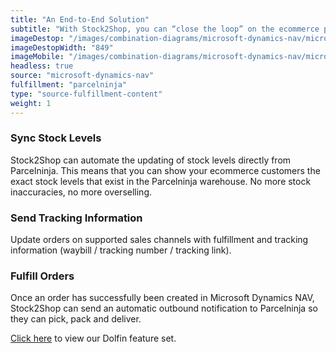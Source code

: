 ```yaml
---
title: "An End-to-End Solution"
subtitle: "With Stock2Shop, you can “close the loop” on the ecommerce process. Your customers are informed of what is available, sales documents are created in your ERP, your customers receive tracking information and the order is delivered."
imageDestop: "/images/combination-diagrams/microsoft-dynamics-nav/microsoft-dynamics-nav-parcelninja-inventory.svg"
imageDestopWidth: "849"
imageMobile: "/images/combination-diagrams/microsoft-dynamics-nav/microsoft-dynamics-nav-parcelninja-inventory.svg"
headless: true
source: "microsoft-dynamics-nav"
fulfillment: "parcelninja"
type: "source-fulfillment-content"
weight: 1
---
```


### Sync Stock Levels
Stock2Shop can automate the updating of stock levels directly from Parcelninja. This means that you can show your ecommerce customers the exact stock levels that exist in the Parcelninja warehouse. No more stock inaccuracies, no more overselling.

### Send Tracking Information
Update orders on supported sales channels with fulfillment and tracking information (waybill / tracking number / tracking link).

### Fulfill Orders
Once an order has successfully been created in Microsoft Dynamics NAV, Stock2Shop can send an automatic outbound notification to Parcelninja so they can pick, pack and deliver.

[Click here](/help/features/dolfin/ "Dolfin Features") to view our Dolfin feature set.